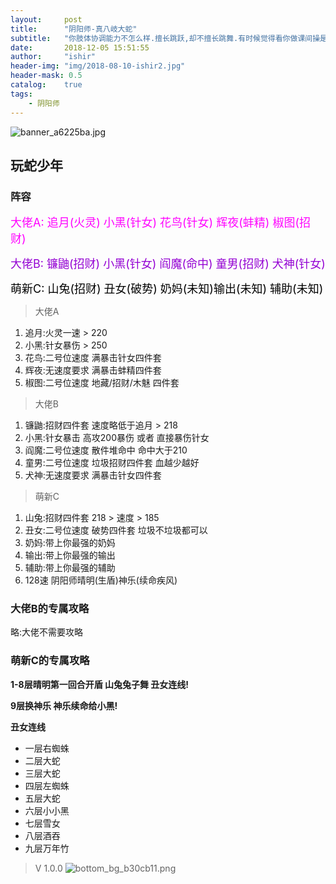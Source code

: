 ```yaml
---
layout:     post
title:      "阴阳师-真八岐大蛇"
subtitle:   "你肢体协调能力不怎么样.擅长跳跃,却不擅长跳舞.有时候觉得看你做课间操是一种煎熬.不过我想你自己也知道,所以从来不会像别的女孩子一样在艺术节的集体舞和现代舞这种节目上抢着出风头."
date:       2018-12-05 15:51:55
author:     "ishir"
header-img: "img/2018-08-10-ishir2.jpg"
header-mask: 0.5
catalog:    true
tags:
    - 阴阳师
---
```


![banner_a6225ba.jpg](https://upload-images.jianshu.io/upload_images/1074123-bb569e2a68bfdce7.jpg?imageMogr2/auto-orient/strip%7CimageView2/2/w/1240)
## 玩蛇少年

### 阵容
<font size="4" color="#FF00FF">大佬A: 追月(火灵) 小黑(针女) 花鸟(针女) 辉夜(蚌精) 椒图(招财)</font>

<font size="4" color="#9400D3"> 大佬B: 镰鼬(招财) 小黑(针女) 阎魔(命中) 童男(招财) 犬神(针女)
</font>

<font size="4" color="#000000">萌新C: 山兔(招财) 丑女(破势) 奶妈(未知)输出(未知) 辅助(未知)</font>

> 大佬A

1. 追月:火灵一速 > 220
1. 小黑:针女暴伤 > 250
1. 花鸟:二号位速度 满暴击针女四件套
1. 辉夜:无速度要求 满暴击蚌精四件套
1. 椒图:二号位速度 地藏/招财/木魅 四件套

> 大佬B

1. 镰鼬:招财四件套 速度略低于追月 > 218
1. 小黑:针女暴击 高攻200暴伤 或者 直接暴伤针女
1. 阎魔:二号位速度 散件堆命中 命中大于210
1. 童男:二号位速度 垃圾招财四件套 血越少越好
1. 犬神:无速度要求 满暴击针女四件套 

> 萌新C

1. 山兔:招财四件套 218 > 速度 > 185
1. 丑女:二号位速度 破势四件套 垃圾不垃圾都可以
1. 奶妈:带上你最强的奶妈
1. 输出:带上你最强的输出
1. 辅助:带上你最强的辅助
1. 128速 阴阳师晴明(生盾)神乐(续命疾风)

### 大佬B的专属攻略

略:大佬不需要攻略


### 萌新C的专属攻略

**1-8层晴明第一回合开盾 山兔兔子舞 丑女连线!** 

**9层换神乐 神乐续命给小黑!**

**丑女连线**

* 一层右蜘蛛
* 二层大蛇
* 三层大蛇
* 四层左蜘蛛
* 五层大蛇
* 六层小小黑
* 七层雪女
* 八层酒吞
* 九层万年竹

> V 1.0.0
![bottom_bg_b30cb11.png](https://upload-images.jianshu.io/upload_images/1074123-81b3b6a9955f269a.png?imageMogr2/auto-orient/strip%7CimageView2/2/w/1240)


